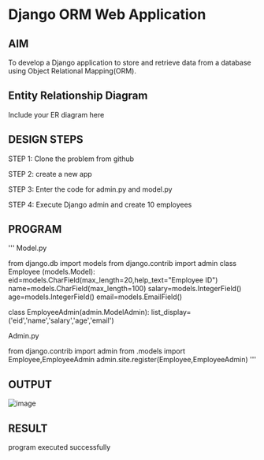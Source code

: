 # Django ORM Web Application

## AIM
To develop a Django application to store and retrieve data from a database using Object Relational Mapping(ORM).

## Entity Relationship Diagram

Include your ER diagram here
## DESIGN STEPS
STEP 1:
Clone the problem from github

STEP 2:
create a new app

STEP 3:
Enter the code for admin.py and model.py

STEP 4:
Execute Django admin and create 10 employees

## PROGRAM
''' Model.py

from django.db import models from django.contrib import admin class Employee (models.Model): eid=models.CharField(max_length=20,help_text="Employee ID") name=models.CharField(max_length=100) salary=models.IntegerField() age=models.IntegerField() email=models.EmailField()

class EmployeeAdmin(admin.ModelAdmin): list_display=('eid','name','salary','age','email')

Admin.py

from django.contrib import admin from .models import Employee,EmployeeAdmin admin.site.register(Employee,EmployeeAdmin) '''

## OUTPUT

![image](https://github.com/JAYAVARTHAN-P/django-orm-app/assets/121369281/bb314a37-e1b5-49e4-8166-4869fdc99f59)



## RESULT
program executed successfully

